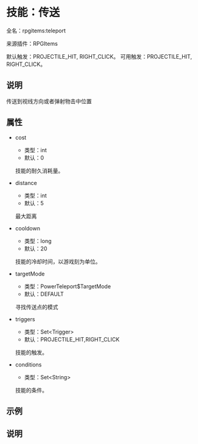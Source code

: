# 技能：传送

<!-- 本文件是通过游戏内 `/rpgitem gen-wiki` 命令生成的。 -->
<!-- 请只在对应的 "beginCustomXXXX" 与 "endCustomXXXX" 间编辑。  -->
<!-- 如果您想修改技能或其属性的描述， -->
<!-- 请修改 "resources/lang/zh_CN.yml" 中对应的项。 -->

全名：rpgitems:teleport

来源插件：RPGItems

默认触发：PROJECTILE_HIT, RIGHT_CLICK。 可用触发：PROJECTILE_HIT, RIGHT_CLICK。

<!-- beginCustomHeader -->
<!-- endCustomHeader -->

## 说明

传送到视线方向或者弹射物击中位置
<!-- beginCustomDescription -->
<!-- endCustomDescription -->

## 属性

* cost

  * 类型：int
  * 默认：0

  技能的耐久消耗量。

* distance

  * 类型：int
  * 默认：5

  最大距离

* cooldown

  * 类型：long
  * 默认：20

  技能的冷却时间，以游戏刻为单位。

* targetMode

  * 类型：PowerTeleport$TargetMode
  * 默认：DEFAULT

  寻找传送点的模式

* triggers

  * 类型：Set&lt;Trigger&gt;
  * 默认：PROJECTILE_HIT,RIGHT_CLICK

  技能的触发。

* conditions

  * 类型：Set&lt;String&gt;

  技能的条件。

<!-- beginCustomProperties -->
<!-- endCustomProperties -->

## 示例

<!-- beginCustomExample -->
<!-- endCustomExample -->

## 说明

<!-- beginCustomNote -->
<!-- endCustomNote -->